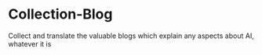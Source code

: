 # Collection-Blog
Collect and translate the valuable blogs which explain any aspects about AI, whatever it is 
